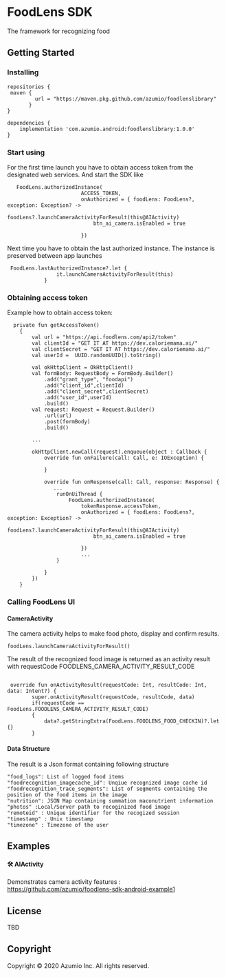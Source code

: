 # FoodLens SDK

The framework for recognizing food

## Getting Started


### Installing

```
repositories {
 maven {
         url = "https://maven.pkg.github.com/azumio/foodlenslibrary"
       }
}

dependencies {
    implementation 'com.azumio.android:foodlenslibrary:1.0.0'
}
```

### Start using

For the first time launch you have to obtain access token from the designated web services. And start the SDK like 

```
   FoodLens.authorizedInstance(
                        ACCESS_TOKEN,
                        onAuthorized = { foodLens: FoodLens?, exception: Exception? ->
                            foodLens?.launchCameraActivityForResult(this@AIActivity)
                            btn_ai_camera.isEnabled = true

                        })
```

Next time you have to obtain the last authorized instance. The instance is preserved between app launches

```
 FoodLens.lastAuthorizedInstance?.let {
                it.launchCameraActivityForResult(this)
            } 
```

### Obtaining access token

Example how to obtain access token:

```
  private fun getAccessToken()
    {
        val url = "https://api.foodlens.com/api2/token"
        val clientId = "GET IT AT https://dev.caloriemama.ai/"
        val clientSecret = "GET IT AT https://dev.caloriemama.ai/"
        val userId =  UUID.randomUUID().toString()

        val okHttpClient = OkHttpClient()
        val formBody: RequestBody = FormBody.Builder()
            .add("grant_type", "foodapi")
            .add("client_id",clientId)
            .add("client_secret",clientSecret)
            .add("user_id",userId)
            .build()
        val request: Request = Request.Builder()
            .url(url)
            .post(formBody)
            .build()

        ...

        okHttpClient.newCall(request).enqueue(object : Callback {
            override fun onFailure(call: Call, e: IOException) {
               
            }

            override fun onResponse(call: Call, response: Response) {
               ...
                runOnUiThread {
                    FoodLens.authorizedInstance(
                        tokenResponse.accessToken,
                        onAuthorized = { foodLens: FoodLens?, exception: Exception? ->
                            foodLens?.launchCameraActivityForResult(this@AIActivity)
                            btn_ai_camera.isEnabled = true

                        })
                        ...
                }

            }
        })
    }
```


### Calling FoodLens UI

#### CameraActivity

The camera activity helps to make food photo, display and confirm results.

```
foodLens.launchCameraActivityForResult()
```

The result of the recognized food image is returned as an activity result with requestCode FOODLENS_CAMERA_ACTIVITY_RESULT_CODE

```

 override fun onActivityResult(requestCode: Int, resultCode: Int, data: Intent?) {
        super.onActivityResult(requestCode, resultCode, data)
        if(requestCode == FoodLens.FOODLENS_CAMERA_ACTIVITY_RESULT_CODE)
        {
            data?.getStringExtra(FoodLens.FOODLENS_FOOD_CHECKIN)?.let {}
        }   
```

#### Data Structure
The result is a Json format containing following structure
```
"food_logs": List of logged food items
"foodrecognition_imagecache_id": Unqiue recognized image cache id
"foodrecognition_trace_segments": List of segments containing the position of the food items in the image
"nutrition": JSON Map containing summation maconutrient information
"photos" :Local/Server path to recoginized food image
"remoteid" : Unique identifier for the recogized session
"timestamp" : Unix timestamp 
"timezone" : Timezone of the user

```


## Examples

#### :hammer_and_wrench: AIActivity

Demonstrates camera activity features : https://github.com/azumio/foodlens-sdk-android-example1



## License

TBD

## Copyright

Copyright © 2020 Azumio Inc. All rights reserved.
